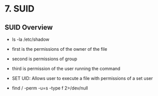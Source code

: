 # 7. SUID


## SUID Overview

- ls -la /etc/shadow

- first is the permissions of the owner of the file
- second is permissions of group
- third is permission of the user running the command

- SET UID: Allows user to execute a file with permissions of a set user

- find / -perm -u=s -type f 2>/dev/null






